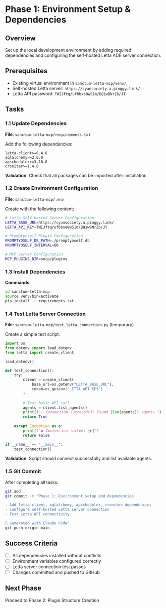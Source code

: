 # Phase 1: Environment Setup & Dependencies

## Overview
Set up the local development environment by adding required dependencies and configuring the self-hosted Letta ADE server connection.

## Prerequisites
- Existing virtual environment in `sanctum-letta-mcp/venv/`
- Self-hosted Letta server: `https://cyansociety.a.pinggy.link/`
- Letta API password: `TWIJftq/ufbbxo8w51m/BQ1wBNrZb/JT`

## Tasks

### 1.1 Update Dependencies
**File**: `sanctum-letta-mcp/requirements.txt`

Add the following dependencies:
```
letta-client>=0.4.0
sqlalchemy>=2.0.0
apscheduler>=3.10.0
croniter>=1.4.0
```

**Validation**: Check that all packages can be imported after installation.

### 1.2 Create Environment Configuration
**File**: `sanctum-letta-mcp/.env`

Create with the following content:
```bash
# Letta Self-Hosted Server Configuration
LETTA_BASE_URL=https://cyansociety.a.pinggy.link/
LETTA_API_KEY=TWIJftq/ufbbxo8w51m/BQ1wBNrZb/JT

# Promptyoself Plugin Configuration
PROMPTYOSELF_DB_PATH=./promptyoself.db
PROMPTYOSELF_INTERVAL=60

# MCP Server Configuration
MCP_PLUGINS_DIR=smcp/plugins
```

### 1.3 Install Dependencies
**Commands**:
```bash
cd sanctum-letta-mcp
source venv/bin/activate
pip install -r requirements.txt
```

### 1.4 Test Letta Server Connection
**File**: `sanctum-letta-mcp/test_letta_connection.py` (temporary)

Create a simple test script:
```python
import os
from dotenv import load_dotenv
from letta import create_client

load_dotenv()

def test_connection():
    try:
        client = create_client(
            base_url=os.getenv("LETTA_BASE_URL"),
            token=os.getenv("LETTA_API_KEY")
        )
        
        # Test basic API call
        agents = client.list_agents()
        print(f"✅ Connection successful! Found {len(agents)} agents.")
        return True
        
    except Exception as e:
        print(f"❌ Connection failed: {e}")
        return False

if __name__ == "__main__":
    test_connection()
```

**Validation**: Script should connect successfully and list available agents.

### 1.5 Git Commit
After completing all tasks:
```bash
git add .
git commit -m "Phase 1: Environment setup and dependencies

- Add letta-client, sqlalchemy, apscheduler, croniter dependencies
- Configure self-hosted Letta server connection
- Test Letta API connectivity

🤖 Generated with Claude Code"
git push origin main
```

## Success Criteria
- [ ] All dependencies installed without conflicts
- [ ] Environment variables configured correctly
- [ ] Letta server connection test passes
- [ ] Changes committed and pushed to GitHub

## Next Phase
Proceed to Phase 2: Plugin Structure Creation